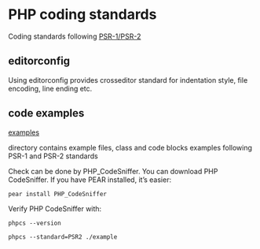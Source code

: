 # PHP coding standards
Coding standards following [PSR-1/PSR-2](https://github.com/php-fig/fig-standards/blob/master/accepted/PSR-2-coding-style-guide.md)

## editorconfig
Using editorconfig provides crosseditor standard for indentation style, file encoding, line ending etc.

## code examples

[examples](./example/example.php)

directory contains example files, class and code blocks examples following PSR-1 and PSR-2 standards

Check can be done by PHP_CodeSniffer. You can download PHP CodeSniffer. If you have PEAR installed, it’s easier:

```pear install PHP_CodeSniffer```

Verify PHP CodeSniffer with:

```phpcs --version```

```phpcs --standard=PSR2 ./example```
